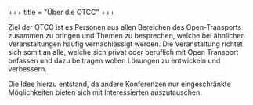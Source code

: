 +++
title = "Über die OTCC"
+++

Ziel der OTCC ist es Personen aus allen Bereichen des Open-Transports zusammen zu bringen und Themen zu besprechen, welche bei ähnlichen Veranstaltungen häufig vernachlässigt werden.
Die Veranstaltung richtet sich somit an alle, welche sich privat oder beruflich mit Open Transport befassen und dazu beitragen wollen Lösungen zu entwickeln und verbessern.


Die Idee hierzu entstand, da andere Konferenzen nur eingeschränkte Möglichkeiten bieten sich mit Interessierten auszutauschen.
